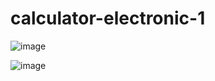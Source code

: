 # calculator-electronic-1

![image](https://github.com/narisem/calculator-electronic-1/assets/130625075/23f76059-b5d7-4c41-bd3b-aadaba5ff2aa)

![image](https://github.com/narisem/calculator-electronic-1/assets/130625075/9a850502-2278-45bb-bc8e-580371ecc0c8)

